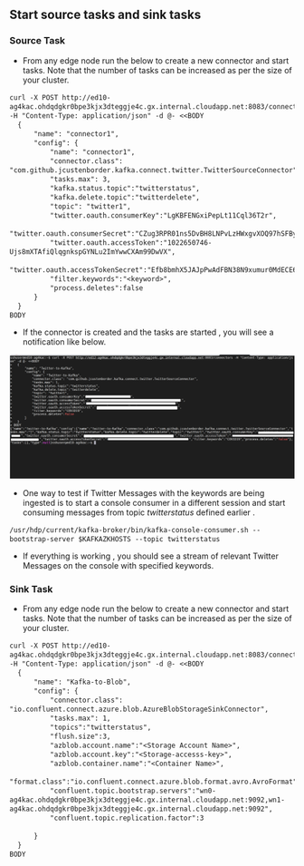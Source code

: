 ## Start source tasks and sink tasks 


### Source Task

- From any edge node run the below to create a new connector and start tasks. Note that the number of tasks can be increased as per the size of your cluster. 
```
curl -X POST http://ed10-ag4kac.ohdqdgkr0bpe3kjx3dteggje4c.gx.internal.cloudapp.net:8083/connectors -H "Content-Type: application/json" -d @- <<BODY
  {
      "name": "connector1",
      "config": {
          "name": "connector1",
          "connector.class": "com.github.jcustenborder.kafka.connect.twitter.TwitterSourceConnector",
          "tasks.max": 3,
          "kafka.status.topic":"twitterstatus",
          "kafka.delete.topic":"twitterdelete",        
          "topic": "twitter1",   
          "twitter.oauth.consumerKey":"LgKBFENGxiPepLt11Cql36T2r",
          "twitter.oauth.consumerSecret":"CZug3RPR01ns5DvBH8LNPvLzHWxgvXOQ97hSFByJ6x393vagFC",
          "twitter.oauth.accessToken":"1022650746-Ujs8mXTAfiQlqgnkspGYNLu2ImYwwCXAm99DwVX",
          "twitter.oauth.accessTokenSecret":"Efb8bmhX5JAJpPwAdFBN38N9xumur0MdECE6Te8KEdODr",
          "filter.keywords":"<keyword>",
          "process.deletes":false
      }
  }
BODY 
```

- If the connector is created and the tasks are started , you will see a notification like below.

![HDInsight Kafka Connect](https://github.com/arnabganguly/Kafkaconnect/blob/master/images/pic15.png)

- One way to test if Twitter Messages with the keywords are being ingested is to start a console consumer in a different session and start consuming messages from topic *twitterstatus* defined earlier  . 

```
/usr/hdp/current/kafka-broker/bin/kafka-console-consumer.sh --bootstrap-server $KAFKAZKHOSTS --topic twitterstatus 
```
- If everything is working , you should see a stream of relevant Twitter Messages on the console with specified keywords.  


### Sink Task 


- From any edge node run the below to create a new connector and start tasks. Note that the number of tasks can be increased as per the size of your cluster. 

```
curl -X POST http://ed10-ag4kac.ohdqdgkr0bpe3kjx3dteggje4c.gx.internal.cloudapp.net:8083/connectors -H "Content-Type: application/json" -d @- <<BODY
  {
      "name": "Kafka-to-Blob",
      "config": {
          "connector.class": "io.confluent.connect.azure.blob.AzureBlobStorageSinkConnector",
          "tasks.max": 1,
          "topics":"twitterstatus",
          "flush.size":3,
          "azblob.account.name":"<Storage Account Name>",
          "azblob.account.key":"<Storage-accesss-key>",
          "azblob.container.name":"<Container Name>",
          "format.class":"io.confluent.connect.azure.blob.format.avro.AvroFormat",
          "confluent.topic.bootstrap.servers":"wn0-ag4kac.ohdqdgkr0bpe3kjx3dteggje4c.gx.internal.cloudapp.net:9092,wn1-ag4kac.ohdqdgkr0bpe3kjx3dteggje4c.gx.internal.cloudapp.net:9092",   
          "confluent.topic.replication.factor":3

      }
  }
BODY
```
<!--stackedit_data:
eyJoaXN0b3J5IjpbMTc4MzgwMjk2NCwtMTYwNTk3MzMwNSwxMT
c4NzY3NDY1XX0=
-->
